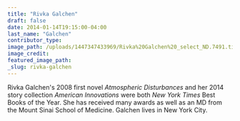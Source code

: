 ```yaml
---
title: "Rivka Galchen"
draft: false
date: 2014-01-14T19:15:00-04:00
last_name: "Galchen"
contributor_type:
image_path: /uploads/1447347433969/Rivka%20Galchen%20_select_ND.7491.tif
image_credit:
featured_image_path:
_slug: rivka-galchen
---
```


Rivka <span class="il">Galchen</span>'s 2008 first novel _Atmospheric Disturbances_ and her 2014 story collection _American Innovations_ were both _New York Times_ Best Books of the Year. She has received many awards as well as an MD from the Mount Sinai School of Medicine. <span class="il">Galchen</span> lives in New York City.

